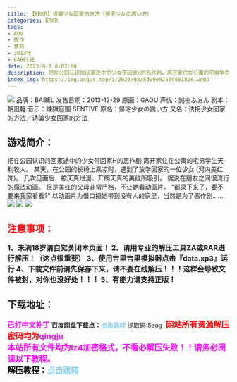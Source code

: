 ```yaml
---
title: 【KRKR】诱骗少女回家的方法（帰宅少女の誘い方）
categories: KRKR
tags:
- ADV
- 拔作
- 萝莉
- 2013年
- BABEL社
date: 2023-9-7 8:02:00
description: 把在公园认识的回家途中的少女带回家H的恶作剧。离开家住在公寓的宅男学生天利牧人。某天，在公园的长椅上乘凉时，遇到了放学回家的一位少女 (河内美红饰)。几次见面后，被天真烂漫、开朗天真的美红所吸引。据说在朋友之间很流行的魔法动画。但是美红的父母非常严格，不让她看动画片。“都录下来了，要不要来我家看看?”以动画片为借口把她带到没有人的家里，当然是为了恶作剧……
index_img: https://img.acgus.top/i/2023/08/5d99e92559081826.webp
---
```

![](https://img.acgus.top/i/2023/08/5d99e92559081826.webp)
品牌：BABEL
发售日期：2013-12-29
原画：GAOU
声优：誠樹ふぁん
剧本：朝凪軽
音乐：煉獄庭園 SENTIVE
原名：帰宅少女の誘い方
又名：诱拐少女回家的方法／诱骗少女回家的方法

## 游戏简介：
把在公园认识的回家途中的少女带回家H的恶作剧
离开家住在公寓的宅男学生天利牧人。
某天，在公园的长椅上乘凉时，遇到了放学回家的一位少女 (河内美红饰)。
几次见面后，被天真烂漫、开朗天真的美红所吸引。
据说在朋友之间很流行的魔法动画。
但是美红的父母非常严格，不让她看动画片。
“都录下来了，要不要来我家看看?”
以动画片为借口把她带到没有人的家里，当然是为了恶作剧……
![](https://img.acgus.top/i/2023/08/22aa9d2bb0081835.webp)
![](https://img.acgus.top/i/2023/08/1073dd952c081832.webp)
![](https://img.acgus.top/i/2023/08/d0518f50e6081829.webp)





## <font color=#FF0000 >注意事项：</font>
<font size=3><b>1、未满18岁请自觉关闭本页面！
2、请用专业的解压工具ZA或RAR进行解压！（这点很重要）
3、使用吉里吉里模拟器点击『data.xp3』运行
4、下载文件前请先保存下来，请不要在线解压！！！这样会导致文件被封，对你也没好处！！！
5、有能力请支持正版！</b></font>

## 下载地址：
<font color=#FF00FF size=3><b>已打中文补丁</b></font>
<b>百度网盘下载点：</b><a href="https://pan.baidu.com/s/1K1j5aHf8px02128zr26cEQ?pwd=5eog" style="color: #87CEEB;"><b>点击跳转</b></a> 提取码:5eog
<a style="padding: 0" href="https://post.qingju.org/AD/"><img style="max-width:100%" src="https://img.acgus.top/i/2024/07/478f689b8021d8d499ab43d21acf137a.gif" alt=""></a>
<b><font color=#FF0000 size=4>网站所有资源解压密码均为</b></font><b><font color=#FF00FF size=4>qingju</font><font color=#FF0000 ></font></b><br><b><font color=#FF00FF size=4>本站所有文件均为lz4加密格式，不看必解压失败！！请务必阅读以下教程。</b></font><br><b><font color=#000 size=4>解压教程：</b><a href="https://post.qingju.org/tutorial/000/" style="color: #87CEEB;"><b>点击跳转</b></a>

